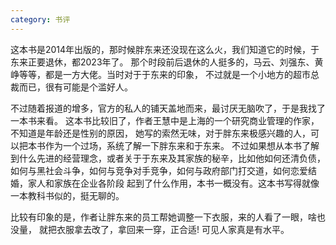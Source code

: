 ```yaml
---
category: 书评
---
```

这本书是2014年出版的，那时候胖东来还没现在这么火，我们知道它的时候，于东来正要退休，都2023年了。
那个时段前后退休的人挺多的，马云、刘强东、黄峥等等，都是一方大佬。当时对于于东来的印象，
不过就是一个小地方的超市总裁而已，很有可能是个滥好人。

不过随着报道的增多，官方的私人的铺天盖地而来，最讨厌无脑吹了，于是我找了一本书来看。
这本书比较旧了，作者王慧中是上海的一个研究商业管理的作家，不知道是年龄还是性别的原因，
她写的索然无味，对于胖东来极感兴趣的人，可以把本书作为一个过场，系统了解一下胖东来和于东来。
不过如果想从本书了解到什么先进的经营理念，或者关于于东来及其家族的秘辛，比如他如何还清负债，
如何与黑社会斗争，如何与竞争对手竞争，如何与政府部门打交道，如何恋爱结婚，家人和家族在企业各阶段
起到了什么作用，本书一概没有。这本书写得就像一本教科书似的，挺无聊的。

比较有印象的是，作者让胖东来的员工帮她调整一下衣服，来的人看了一眼，啥也没量，
就把衣服拿去改了，拿回来一穿，正合适! 可见人家真是有水平。
